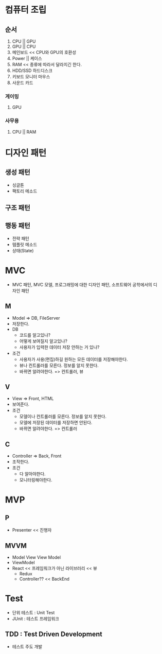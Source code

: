 # 컴퓨터 조립
## 순서
1. CPU || GPU
2. GPU || CPU
3. 메인보드 << CPU와 GPU의 호환성
4. Power || 케이스
5. RAM << 종류에 따라서 달라지긴 한다.
6. HDD/SSD 하드디스크
7. 키보드 모니터 마우스
8. 사운드 카드

### 게이밍
1. GPU

### 사무용
1. CPU || RAM

# 디자인 패턴

## 생성 패턴
- 싱글톤
- 팩토리 메소드

## 구조 패턴

## 행동 패턴
- 전략 패턴
- 템플릿 메소드
- 상태(State)

# MVC
- MVC 패턴, MVC 모델, 프로그래밍에 대한 디자인 패턴,
소프트웨어 공학에서의 디자인 패턴

## M
- Model => DB, FileServer
- 저장한다.
- DB
  - 코드를 알고있나?
  - 어떻게 보여질지 알고있나?
  - 사용자가 입력한 데이터 저장 안하는 거 있나?
- 조건
  - 사용자가 사용(편집)하길 원하는 모든 데이터를 저장해야한다.
  - 뷰나 컨트롤러를 모른다. 정보를 알지 못한다.
  - 바뀌면 알려야한다. => 컨트롤러, 뷰

## V
- View => Front, HTML
- 보여준다.
- 조건
  - 모델이나 컨트롤러를 모른다. 정보를 알지 못한다.
  - 모델에 저장된 데이터를 저장하면 안된다.
  - 바뀌면 알려야한다. => 컨트롤러

## C
- Controller => Back, Front
- 조작한다.
- 조건
  - 다 알아야한다.
  - 모니터링해야한다.
  
# MVP

## P
- Presenter << 진행자

## MVVM

- Model View View Model
- ViewModel
- React << 프레임워크가 아닌 라이브러리 << 뷰
  - Redux
  - Controller?? << BackEnd
  
# Test
- 단위 테스트 : Unit Test
- JUnit : 테스트 프레임워크

## TDD : Test Driven Development
- 테스트 주도 개발
